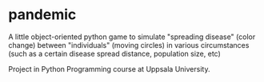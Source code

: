 # pandemic
A little object-oriented python game to simulate "spreading disease" (color change) between "individuals" (moving circles) in various circumstances (such as a certain disease spread distance, population size, etc)

Project in Python Programming course at Uppsala University.
